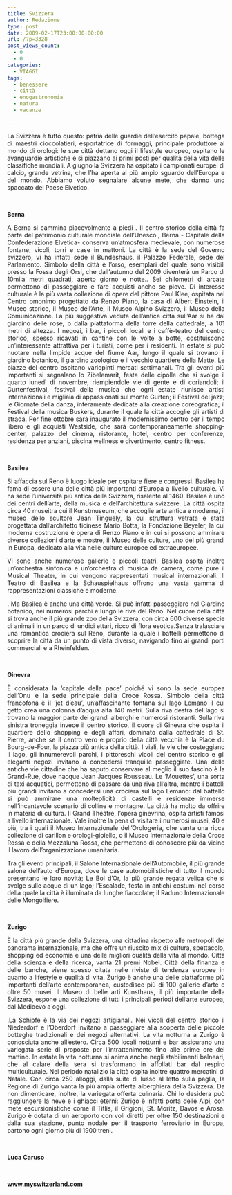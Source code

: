 ```yaml
---
title: Svizzera
author: Redazione
type: post
date: 2009-02-17T23:00:00+00:00
url: /?p=3328
post_views_count:
  - 0
  - 0
categories:
  - VIAGGI
tags:
  - benessere
  - città
  - enogastronomia
  - natura
  - vacanze

---
```

<p class="MsoNormal" style="text&#45;align: justify; ">
  La Svizzera &egrave; tutto questo: patria delle guardie dell&rsquo;esercito papale, bottega di maestri cioccolatieri, esportatrice di formaggi, principale produttore al mondo di orologi: le sue citt&agrave; dettano oggi il lifestyle europeo, ospitano le avanguardie artistiche e si piazzano ai primi posti per qualit&agrave; della vita delle classifiche mondiali. A giugno la Svizzera ha ospitato i campionati europei di calcio, grande vetrina, che l&rsquo;ha aperta al pi&ugrave; ampio sguardo dell&rsquo;Europa e del mondo. Abbiamo voluto segnalare alcune mete, che danno uno spaccato del Paese Elvetico.
</p>

<p class="MsoNormal">
  &nbsp;
</p>

<p class="MsoNormal" align="justify">
  <strong>Berna</strong>
</p>

<p class="MsoNormal" align="justify">
  A Berna si cammina piacevolmente a piedi . Il centro storico della citt&agrave; fa parte del patrimonio culturale mondiale dell&rsquo;Unesco., Berna &#45; Capitale della Confederazione Elvetica&#45;<span> </span>conserva un&rsquo;atmosfera medievale, con numerose fontane, vicoli, torri e case in mattoni.<span> </span>La citt&agrave; &egrave; la sede del Governo svizzero, vi ha infatti sede il Bundeshaus, il Palazzo Federale, sede del Parlamento. Simbolo della citt&agrave; &egrave; l&rsquo;orso, esemplari del quale sono visibili presso la Fossa degli Orsi, che dall&rsquo;autunno del 2009 diventer&agrave; un Parco di 10mila metri quadrati, aperto giorno e notte.. Sei chilometri di arcate permettono di passeggiare e fare acquisti anche se piove. Di interesse culturale &egrave; la pi&ugrave; vasta collezione di opere del pittore Paul Klee, ospitata nel Centro omonimo progettato da Renzo Piano, la casa di Albert Einstein, il Museo storico, il Museo dell&rsquo;Arte, il Museo Alpino Svizzero, il Museo della Comunicazione. La pi&ugrave; suggestiva veduta dell&rsquo;antica citt&agrave; sull&rsquo;Aar si ha dal giardino delle rose, o dalla piattaforma della torre della cattedrale, a 101 metri di altezza. I negozi, i bar, i piccoli locali e i caff&egrave;&#45;teatro del centro storico, spesso ricavati in cantine con le volte a botte, costituiscono un&rsquo;interessante attrattiva per i turisti, come per i residenti. In estate si pu&ograve; nuotare nella limpide acque del fiume Aar, lungo il quale si trovano il giardino botanico, il giardino zoologico e il vecchio quartiere della Matte. Le piazze del centro ospitano variopinti mercati settimanali. Tra gli eventi pi&ugrave; importanti si segnalano lo Zibelemarit, festa delle cipolle che si svolge il quarto luned&igrave; di novembre, riempiendole vie di gente e di coriandoli; il Gurtenfestival, festival della musica che ogni estate riunisce artisti internazionali e migliaia di appassionati sul monte Gurten; il Festival del jazz; le Giornate della danza, interamente dedicate alla creazione coreografica; il Festival della musica Buskers, durante il quale la citt&agrave; accoglie gli artisti di strada. Per fine ottobre sar&agrave; inaugurato il modernissimo centro per il tempo libero e gli acquisti Westside, che sar&agrave; contemporaneamente shopping&#45;center, palazzo del cinema, ristorante, hotel, centro per conferenze, residenza per anziani, piscina wellness e divertimento, centro fitness.
</p>

<p class="MsoNormal" align="justify">
  &nbsp;
</p>

<p class="MsoNormal" align="justify">
  <strong>Basilea</strong>
</p>

<p class="MsoNormal" align="justify">
  Si affaccia sul Reno &egrave; luogo ideale per ospitare fiere e congressi. Basilea ha fama di essere una delle citt&agrave; pi&ugrave; importanti d&rsquo;Europa a livello culturale. Vi ha sede l&rsquo;universit&agrave; pi&ugrave; antica della Svizzera, risalente al 1460. Basilea &egrave; uno dei centri dell&rsquo;arte, della musica e dell&rsquo;architettura svizzere. La citt&agrave; ospita circa 40 museitra cui il<span> </span>Kunstmuseum, che accoglie arte antica e moderna, il museo dello scultore Jean Tinguely, la cui struttura vetrata &egrave; stata progettata dall&rsquo;architetto ticinese Mario Botta, la Fondazione Beyeler, la cui moderna costruzione &egrave; opera di Renzo Piano e in cui si possono ammirare diverse collezioni d&rsquo;arte e mostre, il Museo delle culture, uno dei pi&ugrave; grandi in Europa, dedicato alla vita nelle culture europee ed extraeuropee.
</p>

<p class="MsoNormal" align="justify">
  Vi sono anche numerose gallerie e piccoli teatri. Basilea ospita inoltre un&rsquo;orchestra sinfonica e un&rsquo;orchestra di musica da camera, come pure il Musical Theater, in cui vengono rappresentati musical internazionali. Il Teatro di Basilea e la Schauspielhaus offrono una vasta gamma di rappresentazioni classiche e moderne.
</p>

<p class="MsoNormal" align="justify">
  . Ma Basilea &egrave; anche una citt&agrave; verde. Si pu&ograve; infatti passeggiare nel Giardino botanico, nei numerosi parchi e lungo le rive del Reno. Nel cuore della citt&agrave; si trova anche il pi&ugrave; grande zoo della Svizzera, con circa 600 diverse specie di animali in un parco di undici ettari, ricco di flora esotica.Senza tralasciare una romantica crociera sul Reno, durante la quale i battelli permettono di scoprire la citt&agrave; da un punto di vista diverso, navigando fino ai grandi porti commerciali e a Rheinfelden.
</p>

<p class="MsoNormal" align="justify">
  &nbsp;
</p>

<p class="MsoNormal" align="justify">
  <strong>Ginevra</strong>
</p>

<p class="MsoNormal" align="justify">
  &Egrave; considerata la &lsquo;capitale della pace&rsquo; poich&eacute; vi sono la sede europea dell&rsquo;Onu e la sede principale della Croce Rossa. Simbolo della citt&agrave; francofona &egrave; il &lsquo;jet d&rsquo;eau&rsquo;, un&rsquo;affascinante fontana sul lago Lemano il cui getto crea una colonna d&rsquo;acqua alta 140 metri. Sulla riva destra del lago si trovano la maggior parte dei grandi alberghi e numerosi ristoranti. Sulla riva sinistra troneggia invece il centro storico, il cuore di Ginevra che ospita il quartiere dello shopping e degli affari, dominato dalla cattedrale di St. Pierre, anche se il centro vero e proprio della citt&agrave; vecchia &egrave; la Place du Bourg&#45;de&#45;Four, la piazza pi&ugrave; antica della citt&agrave;. I viali, le vie che costeggiano il lago, gli innumerevoli parchi, i pittoreschi vicoli del centro storico e gli eleganti negozi invitano a concedersi tranquille passeggiate. Una delle antiche vie cittadine che ha saputo conservare al meglio il suo fascino &egrave; la Grand&#45;Rue, dove nacque Jean Jacques Rousseau. Le &lsquo;Mouettes&rsquo;, una sorta di taxi acquatici, permettono di passare da una riva all&rsquo;altra, mentre i battelli pi&ugrave; grandi invitano a concedersi una crociera sul lago Lemano: dal battello si pu&ograve; ammirare una molteplicit&agrave; di castelli e residenze immerse nell&rsquo;incantevole scenario di colline e montagne.<span> </span>La citt&agrave; ha molto da offrire in materia di cultura. Il Grand Th&eacute;&acirc;tre, l&rsquo;opera ginevrina, ospita artisti famosi a livello internazionale. Vale inoltre la pena di visitare i numerosi musei, 40 e pi&ugrave;, tra i quali il Museo Internazionale dell&rsquo;Orologeria, che vanta una ricca collezione di carillon e orologi&#45;gioiello, o il Museo Internazionale della Croce Rossa e della Mezzaluna Rossa, che permettono di conoscere pi&ugrave; da vicino il lavoro dell&rsquo;organizzazione umanitaria.
</p>

<p class="MsoNormal" align="justify">
  Tra gli eventi principali, il Salone Internazionale dell&rsquo;Automobile, il pi&ugrave; grande salone dell&rsquo;auto d&rsquo;Europa, dove le case automobilistiche di tutto il mondo presentano le loro novit&agrave;; Le Bol d&rsquo;Or, la pi&ugrave; grande regata velica che si svolge sulle acque di un lago; l&rsquo;Escalade, festa in antichi costumi nel corso della quale la citt&agrave; &egrave; illuminata da lunghe fiaccolate; il Raduno Internazionale delle Mongolfiere.
</p>

<p class="MsoNormal" align="justify">
  &nbsp;
</p>

<p class="MsoNormal" align="justify">
  <strong>Zurigo</strong>
</p>

<p class="MsoNormal" align="justify">
  &Egrave; la citt&agrave; pi&ugrave; grande della Svizzera, una cittadina rispetto alle metropoli del panorama internazionale, ma che offre un riuscito mix di cultura, spettacolo, shopping ed economia e una delle migliori qualit&agrave; della vita al mondo. Citt&agrave; della scienza e della ricerca, vanta 21 premi Nobel. Citt&agrave; della finanza e delle banche, viene spesso citata nelle riviste di tendenza europee in quanto a lifestyle e qualit&agrave; di vita. Zurigo &egrave; anche una delle piattaforme pi&ugrave; importanti dell&rsquo;arte contemporanea, custodisce pi&ugrave; di 100 gallerie d&rsquo;arte e oltre 50 musei. Il Museo di belle arti Kunsthaus, il pi&ugrave; importante della Svizzera, espone una collezione di tutti i principali periodi dell&rsquo;arte europea, dal Medioevo a oggi.
</p>

<p class="MsoNormal" align="justify">
  .La Schipfe &egrave; la via dei negozi artigianali. Nei vicoli del centro storico il Niederdorf e l&rsquo;Oberdorf invitano a passeggiare alla scoperta delle piccole botteghe tradizionali e dei negozi alternativi. La vita notturna a Zurigo &egrave; conosciuta anche all&rsquo;estero. Circa 500 locali notturni e bar assicurano una variegata serie di proposte per l&rsquo;intrattenimento fino alle prime ore del mattino. In estate la vita notturna si anima anche negli stabilimenti balneari, che al calare della sera si trasformano in affollati bar dal respiro multiculturale. Nel periodo natalizio la citt&agrave; ospita inoltre quattro mercatini di Natale. Con circa 250 alloggi, dalla suite di lusso al letto sulla paglia, la Regione di Zurigo vanta la pi&ugrave; ampia offerta alberghiera della Svizzera. Da non dimenticare, inoltre, la variegata offerta culinaria. Chi lo desidera pu&ograve; raggiungere la neve e i ghiacci eterni: Zurigo &egrave; infatti porta delle Alpi, con mete escursionistiche come il Titlis, il Grigioni, St. Moritz, Davos e Arosa. Zurigo &egrave; dotata di un aeroporto con voli diretti per oltre 150 destinazioni e dalla sua stazione, punto nodale per il trasporto ferroviario in Europa, partono ogni giorno pi&ugrave; di 1900 treni.
</p>

<p class="MsoNormal" align="justify">
  &nbsp;
</p>

<p class="MsoNormal" align="justify">
  <strong>Luca Caruso</strong>
</p>

<p class="MsoNormal" align="justify">
  &nbsp;
</p>

<p class="MsoNormal" align="justify">
  <a href="https://www.myswitzerland.com/"><strong>www.myswitzerland.com</strong></a><strong>&nbsp;</strong>
</p>